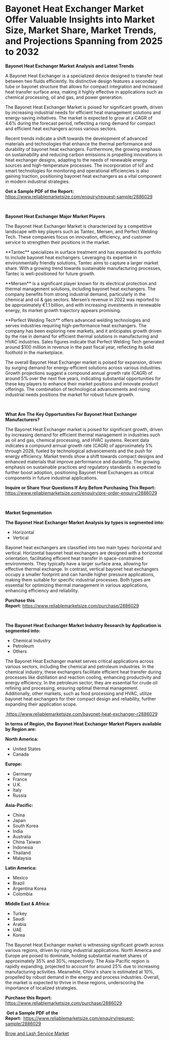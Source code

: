 <p><h1>Bayonet Heat Exchanger Market Offer Valuable Insights into Market Size, Market Share, Market Trends, and Projections Spanning from 2025 to 2032</h1></p><p><strong>Bayonet Heat Exchanger Market Analysis and Latest Trends</strong></p>
<p><p>A Bayonet Heat Exchanger is a specialized device designed to transfer heat between two fluids efficiently. Its distinctive design features a secondary tube or bayonet structure that allows for compact integration and increased heat transfer surface area, making it highly effective in applications such as chemical processing, oil and gas, and power generation. </p><p>The Bayonet Heat Exchanger Market is poised for significant growth, driven by increasing industrial needs for efficient heat management solutions and energy-saving initiatives. The market is expected to grow at a CAGR of 4.6% during the forecast period, reflecting a rising demand for compact and efficient heat exchangers across various sectors. </p><p>Recent trends indicate a shift towards the development of advanced materials and technologies that enhance the thermal performance and durability of bayonet heat exchangers. Furthermore, the growing emphasis on sustainability and reducing carbon emissions is propelling innovations in heat exchanger designs, adapting to the needs of renewable energy sources and high-temperature processes. The incorporation of IoT and smart technologies for monitoring and operational efficiencies is also gaining traction, positioning bayonet heat exchangers as a vital component in modern industrial strategies.</p></p>
<p><strong>Get a Sample PDF of the Report:&nbsp;</strong> <a href="https://www.reliablemarketsize.com/enquiry/request-sample/2886029?utm_campaign=3528&utm_medium=2&utm_source=Github&utm_content=ia&utm_term=13032025&utm_id=bayonet-heat-exchanger">https://www.reliablemarketsize.com/enquiry/request-sample/2886029</a></p>
<p>&nbsp;</p>
<p><strong>Bayonet Heat Exchanger Major Market Players</strong></p>
<p><p>The Bayonet Heat Exchanger Market is characterized by a competitive landscape with key players such as Tantec, Mersen, and Perfect Welding Tech. These companies focus on innovation, efficiency, and customer service to strengthen their positions in the market.</p><p>**Tantec** specializes in surface treatment and has expanded its portfolio to include bayonet heat exchangers. Leveraging its expertise in environmentally friendly solutions, Tantec aims to capture a larger market share. With a growing trend towards sustainable manufacturing processes, Tantec is well-positioned for future growth.</p><p>**Mersen** is a significant player known for its electrical protection and thermal management solutions, including bayonet heat exchangers. The company benefits from strong industrial demand, particularly in the chemical and oil & gas sectors. Mersen’s revenue in 2022 was reported to be approximately €1.1 billion, and with increasing investments in renewable energy, its market growth trajectory appears promising.</p><p>**Perfect Welding Tech** offers advanced welding technologies and serves industries requiring high-performance heat exchangers. The company has been exploring new markets, and it anticipates growth driven by the rise in demand for efficient thermal solutions in manufacturing and HVAC industries. Sales figures indicate that Perfect Welding Tech generated around $100 million in revenue in the past fiscal year, reflecting its solid foothold in the marketplace.</p><p>The overall Bayonet Heat Exchanger market is poised for expansion, driven by surging demand for energy-efficient solutions across various industries. Growth projections suggest a compound annual growth rate (CAGR) of around 5% over the next five years, indicating substantial opportunities for these key players to enhance their market positions and innovate product offerings. The combination of technological advancements and rising industrial needs positions the market for robust future growth.</p></p>
<p>&nbsp;</p>
<p><strong>What Are The Key Opportunities For Bayonet Heat Exchanger Manufacturers?</strong></p>
<p><p>The Bayonet Heat Exchanger market is poised for significant growth, driven by increasing demand for efficient thermal management in industries such as oil and gas, chemical processing, and HVAC systems. Recent data indicates a compound annual growth rate (CAGR) of approximately 5% through 2028, fueled by technological advancements and the push for energy efficiency. Market trends show a shift towards compact designs and enhanced materials that improve performance and durability. The growing emphasis on sustainable practices and regulatory standards is expected to further boost adoption, positioning Bayonet Heat Exchangers as critical components in future industrial applications.</p></p>
<p><strong>Inquire or Share Your Questions If Any Before Purchasing This Report:</strong> <a href="https://www.reliablemarketsize.com/enquiry/pre-order-enquiry/2886029?utm_campaign=3528&utm_medium=2&utm_source=Github&utm_content=ia&utm_term=13032025&utm_id=bayonet-heat-exchanger">https://www.reliablemarketsize.com/enquiry/pre-order-enquiry/2886029</a></p>
<p>&nbsp;</p>
<p><strong>Market Segmentation</strong></p>
<p><strong>The Bayonet Heat Exchanger Market Analysis by types is segmented into:</strong></p>
<p><ul><li>Horizontal</li><li>Vertical</li></ul></p>
<p><p>Bayonet heat exchangers are classified into two main types: horizontal and vertical. Horizontal bayonet heat exchangers are designed with a horizontal orientation, facilitating efficient heat transfer in space-constrained environments. They typically have a larger surface area, allowing for effective thermal exchange. In contrast, vertical bayonet heat exchangers occupy a smaller footprint and can handle higher pressure applications, making them suitable for specific industrial processes. Both types are essential for optimizing thermal management in various applications, enhancing efficiency and reliability.</p></p>
<p><strong>Purchase this Report:&nbsp;</strong><a href="https://www.reliablemarketsize.com/purchase/2886029?utm_campaign=3528&utm_medium=2&utm_source=Github&utm_content=ia&utm_term=13032025&utm_id=bayonet-heat-exchanger">https://www.reliablemarketsize.com/purchase/2886029</a></p>
<p>&nbsp;</p>
<p><strong>The Bayonet Heat Exchanger Market Industry Research by Application is segmented into:</strong></p>
<p><ul><li>Chemical Industry</li><li>Petroleum</li><li>Others</li></ul></p>
<p><p>The Bayonet Heat Exchanger market serves critical applications across various sectors, including the chemical and petroleum industries. In the chemical industry, these exchangers facilitate efficient heat transfer during processes like distillation and reaction cooling, enhancing productivity and energy efficiency. In the petroleum sector, they are essential for crude oil refining and processing, ensuring optimal thermal management. Additionally, other markets, such as food processing and HVAC, utilize bayonet heat exchangers for their compact design and reliability, further expanding their application scope.</p></p>
<p><a href="https://www.reliablemarketsize.com/bayonet-heat-exchanger-r2886029?utm_campaign=3528&utm_medium=2&utm_source=Github&utm_content=ia&utm_term=13032025&utm_id=bayonet-heat-exchanger">&nbsp;https://www.reliablemarketsize.com/bayonet-heat-exchanger-r2886029</a></p>
<p><strong>In terms of Region, the Bayonet Heat Exchanger Market Players available by Region are:</strong></p>
<p>
    <p> <strong> North America: </strong>
        <ul>
            <li>United States</li>
            <li>Canada</li>
        </ul>
        </p> 
    <p> <strong> Europe: </strong>
        <ul>
            <li>Germany</li>
            <li>France</li>
            <li>U.K.</li>
            <li>Italy</li>
            <li>Russia</li>
        </ul>
        </p> 
    <p> <strong> Asia-Pacific: </strong>
        <ul>
            <li>China</li>
            <li>Japan</li>
            <li>South Korea</li>
            <li>India</li>
            <li>Australia</li>
            <li>China Taiwan</li>
            <li>Indonesia</li>
            <li>Thailand</li>
            <li>Malaysia</li>
        </ul>
        </p> 
    <p> <strong> Latin America: </strong>
        <ul>
            <li>Mexico</li>
            <li>Brazil</li>
            <li>Argentina Korea</li>
            <li>Colombia</li>
        </ul>
        </p> 
    <p> <strong> Middle East & Africa: </strong>
        <ul>
            <li>Turkey</li>
            <li>Saudi</li>
            <li>Arabia</li>
            <li>UAE</li>
            <li>Korea</li>
        </ul>
    </p>
    </p>
<p><p>The Bayonet Heat Exchanger market is witnessing significant growth across various regions, driven by rising industrial applications. North America and Europe are poised to dominate, holding substantial market shares of approximately 35% and 30%, respectively. The Asia-Pacific region is rapidly expanding, projected to account for around 25% due to increasing manufacturing activities. Meanwhile, China's share is estimated at 10%, propelled by robust demand in the energy and process industries. Overall, the market is expected to thrive in these regions, underscoring the importance of localized strategies.</p></p>
<p><strong>Purchase this Report: </strong><a href="https://www.reliablemarketsize.com/purchase/2886029?utm_campaign=3528&utm_medium=2&utm_source=Github&utm_content=ia&utm_term=13032025&utm_id=bayonet-heat-exchanger">https://www.reliablemarketsize.com/purchase/2886029</a></p>
<p>&nbsp;<strong>Get a Sample PDF of the Report:&nbsp;&nbsp;</strong><a href="https://www.reliablemarketsize.com/enquiry/request-sample/2886029?utm_campaign=3528&utm_medium=2&utm_source=Github&utm_content=ia&utm_term=13032025&utm_id=bayonet-heat-exchanger">https://www.reliablemarketsize.com/enquiry/request-sample/2886029</a></p>
<p><strong></strong></p>
<p><p><a href="https://github.com/storcweithzg/Market-Research-Report-List-1/blob/main/brow-and-lash-service-market.md?utm_campaign=3528&utm_medium=2&utm_source=Github&utm_content=ia&utm_term=13032025&utm_id=bayonet-heat-exchanger">Brow and Lash Service Market</a></p></p>